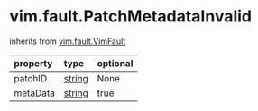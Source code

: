 vim.fault.PatchMetadataInvalid
==============================
inherits from [vim.fault.VimFault](docs/vim.fault.VimFault.md)

| property | type | optional |
|:---------|:-----|:---------|
| patchID | [string](string.md "string") | None |
| metaData | [string](string.md "string") | true |
